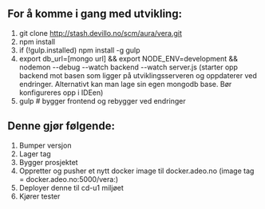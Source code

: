 ## For å komme i gang med utvikling:

1. git clone http://stash.devillo.no/scm/aura/vera.git
2. npm install
3. if (!gulp.installed) npm install -g gulp
4. export db_url=[mongo url] && export NODE_ENV=development && nodemon --debug --watch backend --watch server.js
   (starter opp backend mot basen som ligger på utviklingsserveren og oppdaterer ved endringer. Alternativt kan man lage sin egen mongodb base. Bør konfigureres opp i IDEen)
5. gulp # bygger frontend og rebygger ved endringer


## Denne gjør følgende:

1. Bumper versjon
2. Lager tag
3. Bygger prosjektet
4. Oppretter og pusher et nytt docker image til docker.adeo.no (image tag = docker.adeo.no:5000/vera:<versjon>)
5. Deployer denne til cd-u1 miljøet
6. Kjører tester